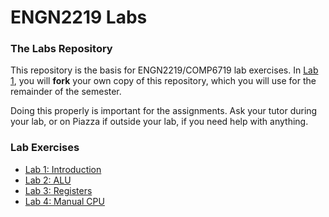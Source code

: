 # ENGN2219 Labs

### The Labs Repository

This repository is the basis for ENGN2219/COMP6719 lab exercises.
In [Lab 1](./lab1), you will **fork** your own copy of this repository, which you will use for the remainder of the semester.

Doing this properly is important for the assignments. Ask your tutor during your lab, or on Piazza if outside your lab, if you need help with anything.


### Lab Exercises

* [Lab 1: Introduction](./lab1)
* [Lab 2: ALU](./lab2)
* [Lab 3: Registers](./lab3)
* [Lab 4: Manual CPU](./lab4)
